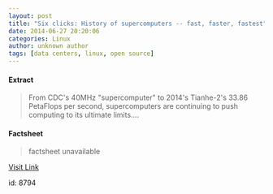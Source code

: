 ```yaml
---
layout: post
title: "Six clicks: History of supercomputers -- fast, faster, fastest"
date: 2014-06-27 20:20:06
categories: Linux
author: unknown author
tags: [data centers, linux, open source]
---
```



#### Extract
>From CDC's 40MHz "supercomputer" to 2014's Tianhe-2's 33.86 PetaFlops per second, supercomputers are continuing to push computing to its ultimate limits....

#### Factsheet
>factsheet unavailable

[Visit Link](http://www.zdnet.com/six-clicks-history-of-supercomputers-fast-faster-fastest-7000031018/#ftag=RSS510d04f)

id:    8794


